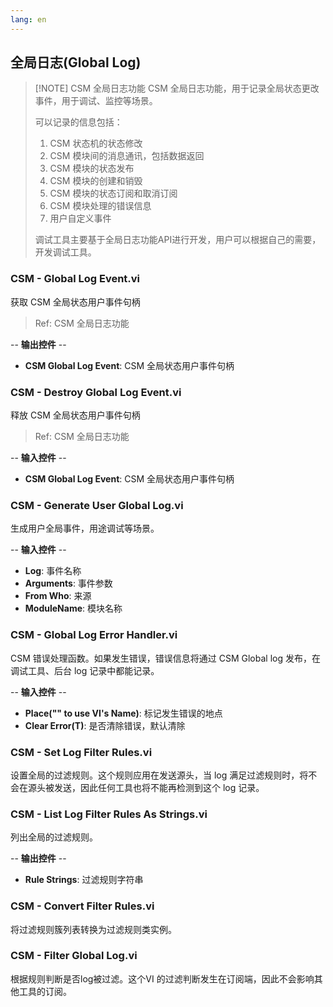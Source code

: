 ```yaml
---
lang: en
---
```


## 全局日志(Global Log)

> [!NOTE] CSM 全局日志功能
> CSM 全局日志功能，用于记录全局状态更改事件，用于调试、监控等场景。
>
> 可以记录的信息包括：
> 1. CSM 状态机的状态修改
> 2. CSM 模块间的消息通讯，包括数据返回
> 3. CSM 模块的状态发布
> 4. CSM 模块的创建和销毁
> 5. CSM 模块的状态订阅和取消订阅
> 6. CSM 模块处理的错误信息
> 7. 用户自定义事件
>
> 调试工具主要基于全局日志功能API进行开发，用户可以根据自己的需要，开发调试工具。

### CSM - Global Log Event.vi

获取 CSM 全局状态用户事件句柄

> Ref: CSM 全局日志功能

-- <b>输出控件</b> --
- <b>CSM Global Log Event</b>: CSM 全局状态用户事件句柄

### CSM - Destroy Global Log Event.vi

释放 CSM 全局状态用户事件句柄

> Ref: CSM 全局日志功能

-- <b>输入控件</b> --
- <b>CSM Global Log Event</b>: CSM 全局状态用户事件句柄

### CSM - Generate User Global Log.vi

生成用户全局事件，用途调试等场景。

-- <b>输入控件</b> --
- <b>Log</b>: 事件名称
- <b>Arguments</b>: 事件参数
- <b>From Who</b>: 来源
- <b>ModuleName</b>: 模块名称

### CSM - Global Log Error Handler.vi

CSM 错误处理函数。如果发生错误，错误信息将通过 CSM Global log 发布，在调试工具、后台 log 记录中都能记录。

-- <b>输入控件</b> --
- <b>Place("" to use VI's Name)</b>: 标记发生错误的地点
- <b>Clear Error(T)</b>: 是否清除错误，默认清除

### CSM - Set Log Filter Rules.vi

设置全局的过滤规则。这个规则应用在发送源头，当 log 满足过滤规则时，将不会在源头被发送，因此任何工具也将不能再检测到这个 log 记录。

### CSM - List Log Filter Rules As Strings.vi

列出全局的过滤规则。

-- <b>输出控件</b> --
- <b>Rule Strings</b>: 过滤规则字符串

### CSM - Convert Filter Rules.vi

将过滤规则簇列表转换为过滤规则类实例。

### CSM - Filter Global Log.vi

根据规则判断是否log被过滤。这个VI 的过滤判断发生在订阅端，因此不会影响其他工具的订阅。
